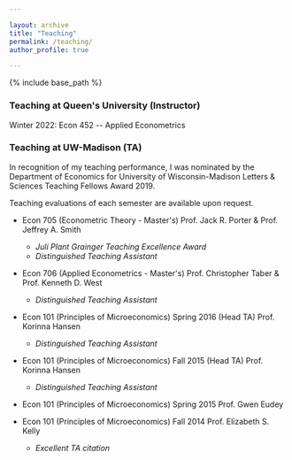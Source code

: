 ```yaml
---

layout: archive
title: "Teaching"
permalink: /teaching/
author_profile: true

---
```


{% include base_path %}


### Teaching at Queen's University (Instructor)

Winter 2022: Econ 452 -- Applied Econometrics

### Teaching at UW-Madison (TA)
In recognition of my teaching performance, I was nominated by the Department of Economics for University of Wisconsin-Madison Letters & Sciences Teaching Fellows Award 2019.

Teaching evaluations of each semester are available upon request. 

- Econ 705 (Econometric Theory - Master's)  Prof. Jack R. Porter & Prof. Jeffrey A. Smith
  - _Juli Plant Grainger Teaching Excellence Award_
  - _Distinguished Teaching Assistant_

- Econ 706 (Applied Econometrics - Master's)  Prof. Christopher Taber & Prof. Kenneth D. West  
  - _Distinguished Teaching Assistant_

- Econ 101 (Principles of Microeconomics) Spring 2016 (Head TA) Prof. Korinna Hansen 
    - _Distinguished Teaching Assistant_

- Econ 101 (Principles of Microeconomics) Fall 2015 (Head TA) Prof. Korinna Hansen 
    - _Distinguished Teaching Assistant_

- Econ 101 (Principles of Microeconomics) Spring 2015 Prof. Gwen Eudey 

- Econ 101 (Principles of Microeconomics) Fall 2014 Prof. Elizabeth S. Kelly 
    - _Excellent TA citation_
